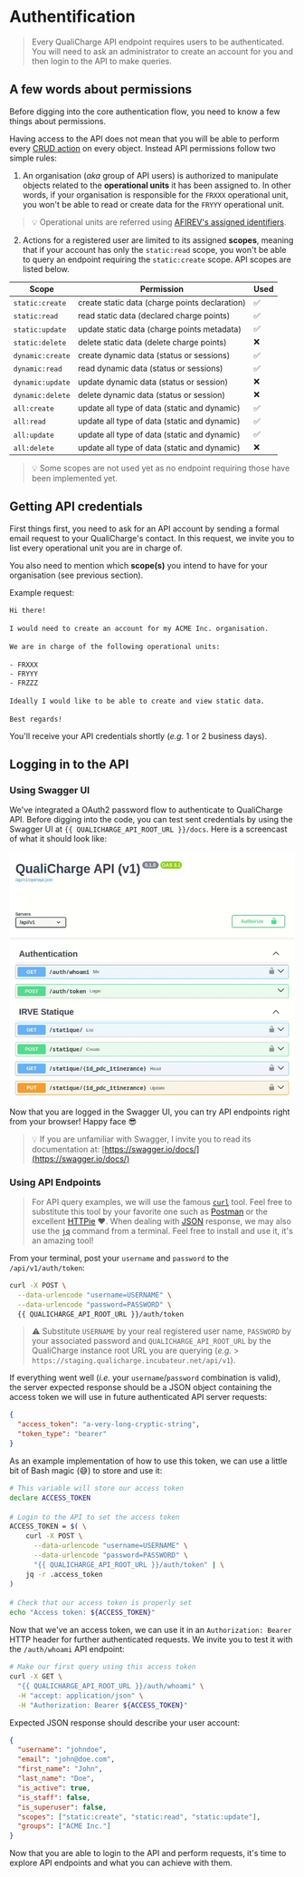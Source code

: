 # Authentification

> Every QualiCharge API endpoint requires users to be authenticated. You will
> need to ask an administrator to create an account for you and then login to
> the API to make queries.

## A few words about permissions

Before digging into the core authentication flow, you need to know a few things
about permissions.

Having access to the API does not mean that you will be able to perform every
[CRUD action](https://en.wikipedia.org/wiki/Create,_read,_update_and_delete) on
every object. Instead API permissions follow two simple rules:

1. An organisation (_aka_ group of API users) is authorized to manipulate
   objects related to the **operational units** it has been assigned to. In
   other words, if your organisation is responsible for the `FRXXX` operational
   unit, you won't be able to read or create data for the `FRYYY` operational
   unit.

> :bulb: Operational units are referred using
> [AFIREV's assigned identifiers](https://afirev.fr/en/list-of-assigned-identifiers/).

2. Actions for a registered user are limited to its assigned **scopes**, meaning
   that if your account has only the `static:read` scope, you won't be able to
   query an endpoint requiring the `static:create` scope. API scopes are listed
   below.

| Scope            | Permission                                     | Used               |
| ---------------- | ---------------------------------------------- | ------------------ |
| `static:create`  | create static data (charge points declaration) | :white_check_mark: |
| `static:read`    | read static data (declared charge points)      | :white_check_mark: |
| `static:update`  | update static data (charge points metadata)    | :white_check_mark: |
| `static:delete`  | delete static data (delete charge points)      | :x:                |
| `dynamic:create` | create dynamic data (status or sessions)       | :white_check_mark: |
| `dynamic:read`   | read dynamic data (status or sessions)         | :white_check_mark: |
| `dynamic:update` | update dynamic data (status or session)        | :x:                |
| `dynamic:delete` | delete dynamic data (status or session)        | :x:                |
| `all:create`     | update all type of data (static and dynamic)   | :white_check_mark: |
| `all:read`       | update all type of data (static and dynamic)   | :white_check_mark: |
| `all:update`     | update all type of data (static and dynamic)   | :white_check_mark: |
| `all:delete`     | update all type of data (static and dynamic)   | :x:                |

> :bulb: Some scopes are not used yet as no endpoint requiring those have been
> implemented yet.

## Getting API credentials

First things first, you need to ask for an API account by sending a formal email
request to your QualiCharge's contact. In this request, we invite you to list
every operational unit you are in charge of.

You also need to mention which **scope(s)** you intend to have for your
organisation (see previous section).

Example request:

```
Hi there!

I would need to create an account for my ACME Inc. organisation.

We are in charge of the following operational units:

- FRXXX
- FRYYY
- FRZZZ

Ideally I would like to be able to create and view static data.

Best regards!
```

You'll receive your API credentials shortly (_e.g._ 1 or 2 business days).

## Logging in to the API

### Using Swagger UI

We've integrated a OAuth2 password flow to authenticate to QualiCharge API.
Before digging into the code, you can test sent credentials by using the Swagger
UI at `{{ QUALICHARGE_API_ROOT_URL }}/docs`. Here is a screencast of what it
should look like:

![Swagger UI login screencast](../img/QualiCharge-Swagger-auth.gif "Swagger UI login")

Now that you are logged in the Swagger UI, you can try API endpoints right from
your browser! Happy face :sunglasses:

> :bulb: If you are unfamiliar with Swagger, I invite you to read its
> documentation at: [https://swagger.io/docs/](https://swagger.io/docs/)

### Using API Endpoints

> For API query examples, we will use the famous [`curl`](https://curl.se) tool.
> Feel free to substitute this tool by your favorite one such as
> [Postman](https://www.postman.com) or the excellent
> [HTTPie](https://httpie.io) :heart:. When dealing with
> [JSON](https://en.wikipedia.org/wiki/JSON) response, we may also use the
> [`jq`](https://jqlang.github.io/jq/) command from a terminal. Feel free to
> install and use it, it's an amazing tool!

From your terminal, post your `username` and `password` to the
`/api/v1/auth/token`:

```bash
curl -X POST \
  --data-urlencode "username=USERNAME" \
  --data-urlencode "password=PASSWORD" \
  {{ QUALICHARGE_API_ROOT_URL }}/auth/token
```

> :warning: Substitute `USERNAME` by your real registered user name, `PASSWORD`
> by your associated password and `QUALICHARGE_API_ROOT_URL` by the QualiCharge
> instance root URL you are querying (_e.g._ >
> `https://staging.qualicharge.incubateur.net/api/v1`).

If everything went well (_i.e._ your `username`/`password` combination is
valid), the server expected response should be a JSON object containing the
access token we will use in future authenticated API server requests:

```json
{
  "access_token": "a-very-long-cryptic-string",
  "token_type": "bearer"
}
```

As an example implementation of how to use this token, we can use a little bit
of Bash magic (:sweat_smile:) to store and use it:

```bash
# This variable will store our access token
declare ACCESS_TOKEN

# Login to the API to set the access token
ACCESS_TOKEN = $( \
    curl -X POST \
      --data-urlencode "username=USERNAME" \
      --data-urlencode "password=PASSWORD" \
      "{{ QUALICHARGE_API_ROOT_URL }}/auth/token" | \
    jq -r .access_token
)

# Check that our access token is properly set
echo "Access token: ${ACCESS_TOKEN}"
```

Now that we've an access token, we can use it in an `Authorization: Bearer` HTTP
header for further authenticated requests. We invite you to test it with the
`/auth/whoami` API endpoint:

```bash
# Make our first query using this access token
curl -X GET \
  "{{ QUALICHARGE_API_ROOT_URL }}/auth/whoami" \
  -H "accept: application/json" \
  -H "Authorization: Bearer ${ACCESS_TOKEN}"
```

Expected JSON response should describe your user account:

```json
{
  "username": "johndoe",
  "email": "john@doe.com",
  "first_name": "John",
  "last_name": "Doe",
  "is_active": true,
  "is_staff": false,
  "is_superuser": false,
  "scopes": ["static:create", "static:read", "static:update"],
  "groups": ["ACME Inc."]
}
```

Now that you are able to login to the API and perform requests, it's time to
explore API endpoints and what you can achieve with them.
